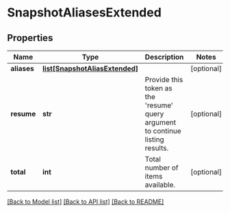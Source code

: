 # SnapshotAliasesExtended

## Properties
Name | Type | Description | Notes
------------ | ------------- | ------------- | -------------
**aliases** | [**list[SnapshotAliasExtended]**](SnapshotAliasExtended.md) |  | [optional] 
**resume** | **str** | Provide this token as the &#39;resume&#39; query argument to continue listing results. | [optional] 
**total** | **int** | Total number of items available. | [optional] 

[[Back to Model list]](../README.md#documentation-for-models) [[Back to API list]](../README.md#documentation-for-api-endpoints) [[Back to README]](../README.md)



